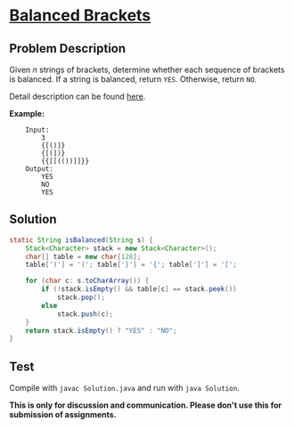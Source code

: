 # [Balanced Brackets][title]

## Problem Description

Given _n_ strings of brackets, determine whether each sequence of brackets is balanced. If a string is balanced, return `YES`. Otherwise, return `NO`.

Detail description can be found [here][title].

**Example:**

```
    Input: 
        3
        {[()]}
        {[(])}
        {{[[(())]]}}
    Output:
        YES
        NO
        YES
```


## Solution


```java
static String isBalanced(String s) {
    Stack<Character> stack = new Stack<Character>();
    char[] table = new char[128];
    table[')'] = '('; table['}'] = '{'; table[']'] = '[';

    for (char c: s.toCharArray()) {
        if (!stack.isEmpty() && table[c] == stack.peek())
            stack.pop();
        else 
            stack.push(c);
    }
    return stack.isEmpty() ? "YES" : "NO";
}
```

## Test

Compile with `javac Solution.java` and run with `java Solution`.


**This is only for discussion and communication. Please don't use this for submission of assignments.**

[title]: https://www.hackerrank.com/challenges/balanced-brackets